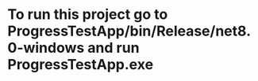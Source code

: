 <h1>To run this project go to ProgressTestApp/bin/Release/net8.0-windows and run ProgressTestApp.exe</h1>
